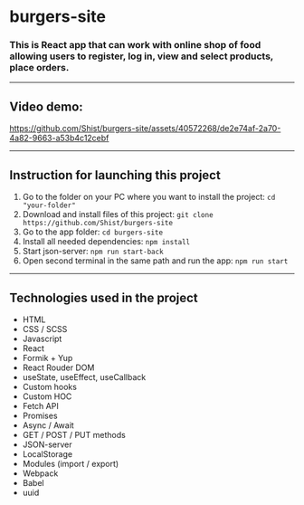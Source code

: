 # burgers-site

### This is React app that can work with online shop of food allowing users to register, log in, view and select products, place orders.

---

## Video demo:

https://github.com/Shist/burgers-site/assets/40572268/de2e74af-2a70-4a82-9663-a53b4c12cebf

---

## Instruction for launching this project

1. Go to the folder on your PC where you want to install the project:
   `cd "your-folder"`
1. Download and install files of this project:
   `git clone https://github.com/Shist/burgers-site`
1. Go to the app folder:
   `cd burgers-site`
1. Install all needed dependencies:
   `npm install`
1. Start json-server:
   `npm run start-back`
1. Open second terminal in the same path and run the app:
   `npm run start`

---

## Technologies used in the project

- HTML
- CSS / SCSS
- Javascript
- React
- Formik + Yup
- React Rouder DOM
- useState, useEffect, useCallback
- Custom hooks
- Custom HOC
- Fetch API
- Promises
- Async / Await
- GET / POST / PUT methods
- JSON-server
- LocalStorage
- Modules (import / export)
- Webpack
- Babel
- uuid
